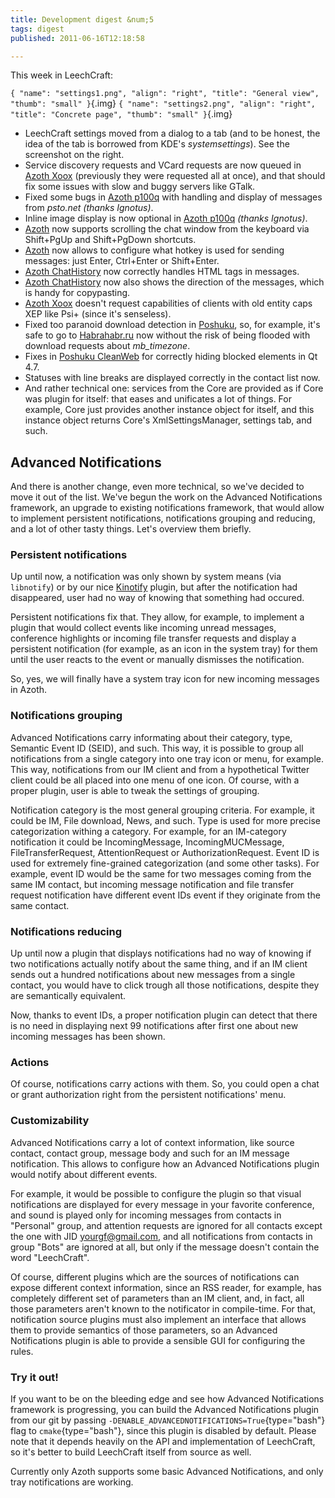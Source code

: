 ```yaml
---
title: Development digest &num;5
tags: digest
published: 2011-06-16T12:18:58

---
```


This week in LeechCraft:

`{ "name": "settings1.png", "align": "right", "title": "General view", "thumb": "small" }`{.img}
`{ "name": "settings2.png", "align": "right", "title": "Concrete page", "thumb": "small" }`{.img}

- LeechCraft settings moved from a dialog to a tab (and to be honest,
  the idea of the tab is borrowed from KDE's *systemsettings*). See
  the screenshot on the right.
- Service discovery requests and VCard requests are now queued in
  [Azoth Xoox](/plugins-azoth-xoox) (previously they were requested
  all at once), and that should fix some issues with slow and buggy
  servers like GTalk.
- Fixed some bugs in [Azoth p100q](/plugins-azoth-p100q) with handling
  and display of messages from *psto.net* *(thanks Ignotus)*.
- Inline image display is now optional in [Azoth
  p100q](/plugins-azoth-p100q) *(thanks Ignotus)*.
- [Azoth](/plugins-azoth) now supports scrolling the chat window from
  the keyboard via Shift+PgUp and Shift+PgDown shortcuts.
- [Azoth](/plugins-azoth) now allows to configure what hotkey is used
  for sending messages: just Enter, Ctrl+Enter or Shift+Enter.
- [Azoth ChatHistory](/plugins-azoth-chathistory) now correctly
  handles HTML tags in messages.
- [Azoth ChatHistory](/plugins-azoth-chathistory) now also shows the
  direction of the messages, which is handy for copypasting.
- [Azoth Xoox](/plugins-azoth-xoox) doesn't request capabilities of
  clients with old entity caps XEP like Psi+ (since it's senseless).
- Fixed too paranoid download detection in
  [Poshuku](/plugins-poshuku), so, for example, it's safe to go to
  [Habrahabr.ru](http://habrahabr.ru) now without the risk of being
  flooded with download requests about *mb\_timezone*.
- Fixes in [Poshuku CleanWeb](/plugins-poshuku-cleanweb) for correctly
  hiding blocked elements in Qt 4.7.
- Statuses with line breaks are displayed correctly in the contact
  list now.
- And rather technical one: services from the Core are provided as if
  Core was plugin for itself: that eases and unificates a lot
  of things. For example, Core just provides another instance object
  for itself, and this instance object returns Core's
  XmlSettingsManager, settings tab, and such.

Advanced Notifications
----------------------

And there is another change, even more technical, so we've decided to
move it out of the list. We've begun the work on the Advanced
Notifications framework, an upgrade to existing notifications framework,
that would allow to implement persistent notifications, notifications
grouping and reducing, and a lot of other tasty things. Let's overview
them briefly.

### Persistent notifications

Up until now, a notification was only shown by system means (via
`libnotify`) or by our nice [Kinotify](/plugins-kinotify) plugin, but
after the notification had disappeared, user had no way of knowing that
something had occured.

Persistent notifications fix that. They allow, for example, to implement
a plugin that would collect events like incoming unread messages,
conference highlights or incoming file transfer requests and display a
persistent notification (for example, as an icon in the system tray) for
them until the user reacts to the event or manually dismisses the
notification.

So, yes, we will finally have a system tray icon for new incoming
messages in Azoth.

### Notifications grouping

Advanced Notifications carry informating about their category, type,
Semantic Event ID (SEID), and such. This way, it is possible to group
all notifications from a single category into one tray icon or menu, for
example. This way, notifications from our IM client and from a
hypothetical Twitter client could be all placed into one menu of one
icon. Of course, with a proper plugin, user is able to tweak the
settings of grouping.

Notification category is the most general grouping criteria. For
example, it could be IM, File download, News, and such. Type is used for
more precise categorization withing a category. For example, for an
IM-category notification it could be IncomingMessage,
IncomingMUCMessage, FileTransferRequest, AttentionRequest or
AuthorizationRequest. Event ID is used for extremely fine-grained
categorization (and some other tasks). For example, event ID would be
the same for two messages coming from the same IM contact, but incoming
message notification and file transfer request notification have
different event IDs event if they originate from the same contact.

### Notifications reducing

Up until now a plugin that displays notifications had no way of knowing
if two notifications actually notify about the same thing, and if an IM
client sends out a hundred notifications about new messages from a
single contact, you would have to click trough all those notifications,
despite they are semantically equivalent.

Now, thanks to event IDs, a proper notification plugin can detect that
there is no need in displaying next 99 notifications after first one
about new incoming messages has been shown.

### Actions

Of course, notifications carry actions with them. So, you could open a
chat or grant authorization right from the persistent notifications'
menu.

### Customizability

Advanced Notifications carry a lot of context information, like source
contact, contact group, message body and such for an IM message
notification. This allows to configure how an Advanced Notifications
plugin would notify about different events.

For example, it would be possible to configure the plugin so that visual
notifications are displayed for every message in your favorite
conference, and sound is played only for incoming messages from contacts
in "Personal" group, and attention requests are ignored for all contacts
except the one with JID yourgf@gmail.com, and all notifications from
contacts in group "Bots" are ignored at all, but only if the message
doesn't contain the word "LeechCraft".

Of course, different plugins which are the sources of notifications can
expose different context information, since an RSS reader, for example,
has completely different set of parameters than an IM client, and, in
fact, all those parameters aren't known to the notificator in
compile-time. For that, notification source plugins must also implement
an interface that allows them to provide semantics of those parameters,
so an Advanced Notifications plugin is able to provide a sensible GUI
for configuring the rules.

### Try it out!

If you want to be on the bleeding edge and see how Advanced
Notifications framework is progressing, you can build the Advanced
Notifications plugin from our git by passing
`-DENABLE_ADVANCEDNOTIFICATIONS=True`{type="bash"} flag to
`cmake`{type="bash"}, since this plugin is disabled by default. Please
note that it depends heavily on the API and implementation of
LeechCraft, so it's better to build LeechCraft itself from source as
well.

Currently only Azoth supports some basic Advanced Notifications, and
only tray notifications are working.
